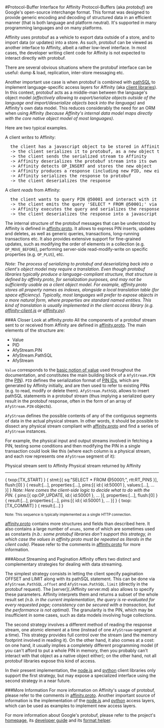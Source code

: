 #Protocol-Buffer Interface for Affinity
Protocol-Buffers (aka _protobuf_) are Google's open-source interchange format. This format was designed to provide generic encoding
and decoding of structured data in an efficient manner (that is both language and platform neutral). It's supported
in many programming languages and on many platforms.

Affinity uses protobuf as a vehicle to export data outside of a store, and to import data (or updates) into a store.
As such, protobuf can be viewed as another interface to Affinity, albeit a rather low-level interface.
In most cases, the developer writing client code for Affinity is not expected to interact directly with protobuf.

There are several obvious situations where the protobuf interface can be useful: dump & load, replication, inter-store messaging etc.

Another important use case is when protobuf is combined with [pathSQL](./terminology.md#pathsql) to implement
language-specific access layers for Affinity (aka [client libraries](./terminology.md#client-side-libraries)). In this context, protobuf
acts as a middle-man between the language's object model _(effectively allowing to export/serialize objects outside of the language
and import/deserialize objects back into the language)_ and Affinity's own data model. This reduces
considerably the need for an ORM when using Affinity _(because Affinity's internal data model maps directly
with the core native object model of most languages)_.

Here are two typical examples.

A client _writes_ to Affinity:

<pre>
  the client has a javascript object to be stored in Affinity
  -> the client serializes it to protobuf, as a new object to be inserted (OP_INSERT)
  -> the client sends the serialized stream to Affinity
  -> Affinity deserializes the protobuf stream into its own internal data model
  -> Affinity detects OP_INSERT and stores the new object
  -> Affinity produces a response (including new PID, new eids etc.)
  -> Affinity serializes the response to protobuf
  -> the client deserializes the response
</pre>

A client _reads_ from Affinity:

<pre>
  the client wants to query PIN @50001 and interact with it as an object
  -> the client emits the query 'SELECT * FROM @50001;' via a protobuf-enabled interface
  -> Affinity executes the query and serializes the response to protobuf
  -> the client deserializes the response into a javascript object
</pre>

The internal structure of the protobuf messages that can be understood by Affinity is defined in
[affinity.proto](./sources/affinity_proto.html). It allows to express PIN inserts, updates and deletes,
as well as generic queries, transactions, long-running transactions etc. It also provides extensive support for
fine-grained updates, such as modifying the order of elements in a collection (e.g. `OP_MOVE_BEFORE`),
performing server-side read-modify-write on specific properties (e.g. `OP_PLUS`), etc.

_Note: The process of serializing to protobuf and deserializing back into
a client's object model may require a translation. Even though protobuf libraries
typically produce a language-compliant structure, that structure is defined by affinity.proto, for
serialization purposes, and may not be sufficiently usable as a client object model. For example, affinity.proto
stores all property names as indexes, alongside a local translation table (for space efficiency).
Typically, most languages will prefer to expose objects in a more natural form, where properties
are standard named entities. This kind of translation is usually implemented in the
client access library (e.g. [affinity-client.js](./sources/affinity-client_js.html) or
[affinity.py](./sources/affinity_py.html))._

###A Closer Look at affinity.proto
All the components of a protobuf stream sent to or received from Affinity are defined in
[affinity.proto](./sources/affinity_proto.html). The main elements of the structure are:

 * Value
 * PID
 * AfyStream.PIN
 * AfyStream.PathSQL
 * AfyStream

`Value` corresponds to the [basic notion of value](./terminology.md#value) used throughout the documentation,
and constitutes the main building block of a `AfyStream.PIN` (the [PIN](./terminology.md#pin)). `PID` defines
the serialization format of [PIN IDs](./terminology.md#pin-id-pid), which are generated by Affinity initially, and
are then used to refer to existing PINs (e.g. to read, modify or delete them). `AfyStream.PathSQL` allows to insert
pathSQL statements in a protobuf stream (thus implying a serialized query result in the protobuf response,
often in the form of an array of `AfyStream.PIN` objects).

`AfyStream` defines the possible contents of any of the contiguous segments of data in the
actual physical stream. In other words, it should be possible to dissect any physical stream 
compliant with [affinity.proto](./sources/affinity_proto.html) and find a series of `AfyStream` instances.

For example, the physical input and output streams involved in fetching a PIN, testing some conditions
and then modifying the PIN in a single transaction could look like this (where each column is
a physical stream, and each row represents one `AfyStream` segment of it):

Physical stream sent to Affinity                                                  Physical stream returned by Affinity
--------------------------------                                                  ------------------------------------
{ txop:[TX_START] }
{ stmt:[{ sq:"SELECT * FROM @50001;", rtt:RT_PINS }], flush:[0] }
                                                                                  { result:[...], properties:[...], pins:[{ id:{ id:50001 }, values:[...], ... }] }
_Note: Here comes the client-side logic to decide what to do with the PIN._
{ pins:[{ op:OP_UPDATE, id:{ id:50001 }, ... }], properties:[...], flush:[0] }
                                                                                  { result:[...], properties:[...], pins:[{ id:{ id:50001 }, ... }] }
{ txop:[TX_COMMIT] }
                                                                                  { result:[...] }

<sub>
Note: This sequence is typically implemented as a single HTTP connection.
</sub>

[affinity.proto](./sources/affinity_proto.html) contains more structures and fields than described here.
It also contains a large number of `enums`, some of which are sometimes used as constants _(n.b.:
some protobuf libraries don't support this strategy, in which case the values in affinity.proto must
be repeated as literals in the client code)_. Please refer to the comments in [affinity.proto](./sources/affinity_proto.html)
for more information.

###About Streaming and Pagination
Affinity offers two distinct and complementary strategies for dealing with data streaming.

The simplest strategy consists in letting the client specify pagination OFFSET and LIMIT along with its pathSQL statement.
This can be done via `AfyStream.PathSQL.offset` and `AfyStream.PathSQL.limit` (directly in the protobuf request).
The [server](./Affinity server.md) also allows to specify these parameters. Affinity interprets them
and returns a subset of the whole result set _(n.b. in the current implementation, the query
is re-evaluated for every requested page; consistency can be secured with a transaction, but the performance
is not optimal)_. The granularity is the PIN, which may be insufficient in some
cases, such as data models involving huge collections.

The second strategy involves a different method of reading the response stream, one atomic element at a time
(instead of one `AfyStream`-segment at a time). This strategy provides full control over the stream (and
the memory footprint involved in reading it). On the other hand, it also comes at a cost:
on one hand, it usually implies a completely different programming model (if you can't afford to put a
whole PIN in memory, then you probably can't interact with that object as a native object either);
on the other hand, not all protobuf libraries expose this kind of access.

In their present implementation, the [node.js](./sources/affinity-client_js.html) and
[python](./sources/affinity_py.html) client libraries only support the first strategy, but may expose a
specialized interface using the second strategy in a near future.

###More Information
For more information on Affinity's usage of protobuf, please refer to the comments in [affinity.proto](./sources/affinity_proto.html).
Another important source of information is the implementation of the [node.js](./sources/affinity-client_js.html) and
[python](./sources/affinity_py.html) access layers, which can be used as examples to implement new access layers.

For more information about Google's protobuf, please refer to the project's [homepage](http://code.google.com/p/protobuf),
its [developer guide](http://code.google.com/apis/protocolbuffers/docs/overview.html) and its
[format helper](http://code.google.com/apis/protocolbuffers/docs/proto.html).
